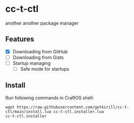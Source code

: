# cc-t-ctl
another another package manager
## Features
 - [x] Downloading from GitHub
 - [ ] Downloading from Gists
 - [ ] Startup managing
    - [ ] Safe mode for startups
## Install
Run following commands in CraftOS shell:
```
wget https://raw.githubusercontent.com/getkirill/cc-t-ctl/main/install.lua cc-t-ctl.installer.lua
cc-t-ctl.installer
```
